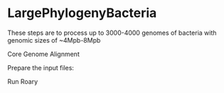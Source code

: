 # LargePhylogenyBacteria
These steps are to process up to 3000-4000 genomes of bacteria with genomic sizes of ~4Mpb-8Mpb  

Core Genome Alignment 

Prepare the input files:



Run Roary

